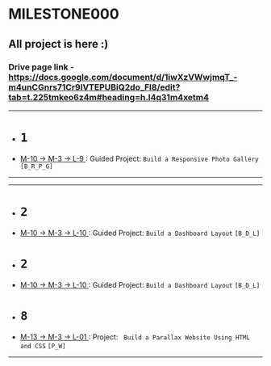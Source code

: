 # MILESTONE000

## All project is here :)
### Drive page link - https://docs.google.com/document/d/1iwXzVWwjmqT_-m4unCGnrs71Cr9lVTEPUBiQ2do_Fl8/edit?tab=t.225tmkeo6z4m#heading=h.l4q31m4xetm4
<hr>

- # `1`

- <ins> M-10 -> M-3 -> L-9 </ins> : Guided Project: `Build a Responsive Photo Gallery` `[B_R_P_G]`

<hr>
<hr>

- # `2`
- <ins> M-10 -> M-3 -> L-10 </ins> : Guided Project: `Build a Dashboard Layout` `[B_D_L]`

- # `2`
- <ins> M-10 -> M-3 -> L-10 </ins> : Guided Project: `Build a Dashboard Layout` `[B_D_L]`

- # `8`
- <ins> M-13 -> M-3 -> L-01 </ins> :  Project: ` Build a Parallax Website Using HTML and CSS` `[P_W]`

<hr>

